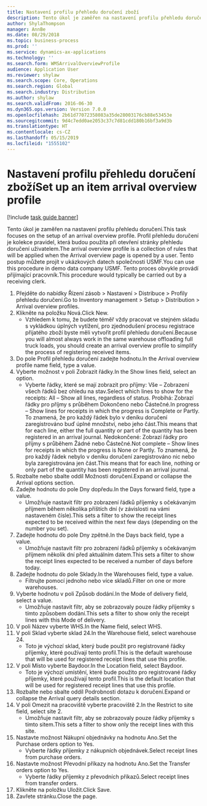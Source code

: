 ```yaml
---
title: Nastavení profilu přehledu doručení zboží
description: Tento úkol je zaměřen na nastavení profilu přehledu doručení.
author: ShylaThompson
manager: AnnBe
ms.date: 08/29/2018
ms.topic: business-process
ms.prod: ''
ms.service: dynamics-ax-applications
ms.technology: ''
ms.search.form: WMSArrivalOverviewProfile
audience: Application User
ms.reviewer: shylaw
ms.search.scope: Core, Operations
ms.search.region: Global
ms.search.industry: Distribution
ms.author: shylaw
ms.search.validFrom: 2016-06-30
ms.dyn365.ops.version: Version 7.0.0
ms.openlocfilehash: 2b61d77072358083a35de28003176cb88e53453e
ms.sourcegitcommit: 9d4c7edd0ae2053c37c7d81cdd180b16bf3a9d3b
ms.translationtype: HT
ms.contentlocale: cs-CZ
ms.lasthandoff: 05/15/2019
ms.locfileid: "1555102"
---
```

# <a name="set-up-an-item-arrival-overview-profile"></a><span data-ttu-id="002d4-103">Nastavení profilu přehledu doručení zboží</span><span class="sxs-lookup"><span data-stu-id="002d4-103">Set up an item arrival overview profile</span></span>

[!include [task guide banner](../../includes/task-guide-banner.md)]

<span data-ttu-id="002d4-104">Tento úkol je zaměřen na nastavení profilu přehledu doručení.</span><span class="sxs-lookup"><span data-stu-id="002d4-104">This task focuses on the setup of an arrival overview profile.</span></span> <span data-ttu-id="002d4-105">Profil přehledu doručení je kolekce pravidel, která budou použita při otevření stránky přehledu doručení uživatelem.</span><span class="sxs-lookup"><span data-stu-id="002d4-105">The arrival overview profile is a collection of rules that will be applied when the Arrival overview page is opened by a user.</span></span> <span data-ttu-id="002d4-106">Tento postup můžete projít v ukázkových datech společnosti USMF.</span><span class="sxs-lookup"><span data-stu-id="002d4-106">You can use this procedure in demo data company USMF.</span></span> <span data-ttu-id="002d4-107">Tento proces obvykle provádí přijímající pracovník.</span><span class="sxs-lookup"><span data-stu-id="002d4-107">This procedure would typically be carried out by a receiving clerk.</span></span>





1. <span data-ttu-id="002d4-108">Přejděte do nabídky Řízení zásob > Nastavení > Distribuce > Profily přehledu doručení.</span><span class="sxs-lookup"><span data-stu-id="002d4-108">Go to Inventory management > Setup > Distribution > Arrival overview profiles.</span></span>
2. <span data-ttu-id="002d4-109">Klikněte na položku Nová.</span><span class="sxs-lookup"><span data-stu-id="002d4-109">Click New.</span></span>
    * <span data-ttu-id="002d4-110">Vzhledem k tomu, že budete téměř vždy pracovat ve stejném skladu s vykládkou úplných vytížení, pro zjednodušení procesu registrace přijatého zboží byste měli vytvořit profil přehledu doručení.</span><span class="sxs-lookup"><span data-stu-id="002d4-110">Because you will almost always work in the same warehouse offloading full truck loads, you should create an arrival overview profile to simplify the process of registering received items.</span></span>  
3. <span data-ttu-id="002d4-111">Do pole Profil přehledu doručení zadejte hodnotu.</span><span class="sxs-lookup"><span data-stu-id="002d4-111">In the Arrival overview profile name field, type a value.</span></span>
4. <span data-ttu-id="002d4-112">Vyberte možnost v poli Zobrazit řádky.</span><span class="sxs-lookup"><span data-stu-id="002d4-112">In the Show lines field, select an option.</span></span>
    * <span data-ttu-id="002d4-113">Vyberte řádky, které se mají zobrazit pro příjmy:  Vše – Zobrazení všech řádků bez ohledu na stav.</span><span class="sxs-lookup"><span data-stu-id="002d4-113">Select which lines to show for the receipts:   All – Show all lines, regardless of status.</span></span>   <span data-ttu-id="002d4-114">Probíhá: Zobrazí řádky pro příjmy s průběhem Dokončeno nebo Částečné.</span><span class="sxs-lookup"><span data-stu-id="002d4-114">In progress – Show lines for receipts in which the progress is Complete or Partly.</span></span> <span data-ttu-id="002d4-115">To znamená, že pro každý řádek bylo v deníku doručení zaregistrováno buď úplné množství, nebo jeho část.</span><span class="sxs-lookup"><span data-stu-id="002d4-115">This means that for each line, either the full quantity or part of the quantity has been registered in an arrival journal.</span></span>   <span data-ttu-id="002d4-116">Nedokončené: Zobrazí řádky pro příjmy s průběhem Žádné nebo Částečné.</span><span class="sxs-lookup"><span data-stu-id="002d4-116">Not complete – Show lines for receipts in which the progress is None or Partly.</span></span> <span data-ttu-id="002d4-117">To znamená, že pro každý řádek nebylo v deníku doručení zaregistrováno nic nebo byla zaregistrována jen část.</span><span class="sxs-lookup"><span data-stu-id="002d4-117">This means that for each line, nothing or only part of the quantity has been registered in an arrival journal.</span></span>  
5. <span data-ttu-id="002d4-118">Rozbalte nebo sbalte oddíl Možnosti doručení.</span><span class="sxs-lookup"><span data-stu-id="002d4-118">Expand or collapse the Arrival options section.</span></span>
6. <span data-ttu-id="002d4-119">Zadejte hodnotu do pole Dny dopředu.</span><span class="sxs-lookup"><span data-stu-id="002d4-119">In the Days forward field, type a value.</span></span>
    * <span data-ttu-id="002d4-120">Umožňuje nastavit filtr pro zobrazení řádků příjemky s očekávaným příjmem během několika příštích dní (v závislosti na vámi nastaveném čísle).</span><span class="sxs-lookup"><span data-stu-id="002d4-120">This sets a filter to show the receipt lines expected to be received within the next few days (depending on the number you set).</span></span>  
7. <span data-ttu-id="002d4-121">Zadejte hodnotu do pole Dny zpětně.</span><span class="sxs-lookup"><span data-stu-id="002d4-121">In the Days back field, type a value.</span></span>
    * <span data-ttu-id="002d4-122">Umožňuje nastavit filtr pro zobrazení řádků příjemky s očekávaným příjmem několik dní před aktuálním datem.</span><span class="sxs-lookup"><span data-stu-id="002d4-122">This sets a filter to show the receipt lines expected to be received a number of days before today.</span></span>  
8. <span data-ttu-id="002d4-123">Zadejte hodnotu do pole Sklady.</span><span class="sxs-lookup"><span data-stu-id="002d4-123">In the Warehouses field, type a value.</span></span>
    * <span data-ttu-id="002d4-124">Filtrujte pomocí jednoho nebo více skladů.</span><span class="sxs-lookup"><span data-stu-id="002d4-124">Filter on one or more warehouses.</span></span>  
9. <span data-ttu-id="002d4-125">Vyberte hodnotu v poli Způsob dodání.</span><span class="sxs-lookup"><span data-stu-id="002d4-125">In the Mode of delivery field, select a value.</span></span>
    * <span data-ttu-id="002d4-126">Umožňuje nastavit filtr, aby se zobrazovaly pouze řádky příjemky s tímto způsobem dodání.</span><span class="sxs-lookup"><span data-stu-id="002d4-126">This sets a filter to show only the receipt lines with this Mode of delivery.</span></span>  
10. <span data-ttu-id="002d4-127">V poli Název vyberte WHS.</span><span class="sxs-lookup"><span data-stu-id="002d4-127">In the Name field, select WHS.</span></span>
11. <span data-ttu-id="002d4-128">V poli Sklad vyberte sklad 24.</span><span class="sxs-lookup"><span data-stu-id="002d4-128">In the Warehouse field, select warehouse 24.</span></span>
    * <span data-ttu-id="002d4-129">Toto je výchozí sklad, který bude použit pro registrované řádky příjemky, které používají tento profil.</span><span class="sxs-lookup"><span data-stu-id="002d4-129">This is the default warehouse that will be used for registered receipt lines that use this profile.</span></span>  
12. <span data-ttu-id="002d4-130">V poli Místo vyberte Baydoor.</span><span class="sxs-lookup"><span data-stu-id="002d4-130">In the Location field, select Baydoor.</span></span>
    * <span data-ttu-id="002d4-131">Toto je výchozí umístění, které bude použito pro registrované řádky příjemky, které používají tento profil.</span><span class="sxs-lookup"><span data-stu-id="002d4-131">This is the default location that will be used for registered receipt lines that use this profile.</span></span>  
13. <span data-ttu-id="002d4-132">Rozbalte nebo sbalte oddíl Podrobnosti dotazu k doručení.</span><span class="sxs-lookup"><span data-stu-id="002d4-132">Expand or collapse the Arrival query details section.</span></span>
14. <span data-ttu-id="002d4-133">V poli Omezit na pracoviště vyberte pracoviště 2.</span><span class="sxs-lookup"><span data-stu-id="002d4-133">In the Restrict to site field, select site 2.</span></span>
    * <span data-ttu-id="002d4-134">Umožňuje nastavit filtr, aby se zobrazovaly pouze řádky příjemky s tímto sitem.</span><span class="sxs-lookup"><span data-stu-id="002d4-134">This sets a filter to show only the receipt lines with this site.</span></span>  
15. <span data-ttu-id="002d4-135">Nastavte možnost Nákupní objednávky na hodnotu Ano.</span><span class="sxs-lookup"><span data-stu-id="002d4-135">Set the Purchase orders option to Yes.</span></span>
    * <span data-ttu-id="002d4-136">Vyberte řádky příjemky z nákupních objednávek.</span><span class="sxs-lookup"><span data-stu-id="002d4-136">Select receipt lines from purchase orders.</span></span>  
16. <span data-ttu-id="002d4-137">Nastavte možnost Převodní příkazy na hodnotu Ano.</span><span class="sxs-lookup"><span data-stu-id="002d4-137">Set the Transfer orders option to Yes.</span></span>
    * <span data-ttu-id="002d4-138">Vyberte řádky příjemky z převodních příkazů.</span><span class="sxs-lookup"><span data-stu-id="002d4-138">Select receipt lines from transfer orders.</span></span>  
17. <span data-ttu-id="002d4-139">Klikněte na položku Uložit.</span><span class="sxs-lookup"><span data-stu-id="002d4-139">Click Save.</span></span>
18. <span data-ttu-id="002d4-140">Zavřete stránku.</span><span class="sxs-lookup"><span data-stu-id="002d4-140">Close the page.</span></span>

